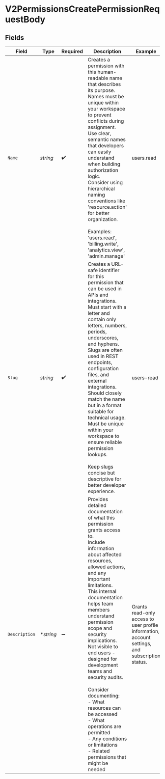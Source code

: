 # V2PermissionsCreatePermissionRequestBody


## Fields

| Field                                                                                                                                                                                                                                                                                                                                                                                                                                                                                                                            | Type                                                                                                                                                                                                                                                                                                                                                                                                                                                                                                                             | Required                                                                                                                                                                                                                                                                                                                                                                                                                                                                                                                         | Description                                                                                                                                                                                                                                                                                                                                                                                                                                                                                                                      | Example                                                                                                                                                                                                                                                                                                                                                                                                                                                                                                                          |
| -------------------------------------------------------------------------------------------------------------------------------------------------------------------------------------------------------------------------------------------------------------------------------------------------------------------------------------------------------------------------------------------------------------------------------------------------------------------------------------------------------------------------------- | -------------------------------------------------------------------------------------------------------------------------------------------------------------------------------------------------------------------------------------------------------------------------------------------------------------------------------------------------------------------------------------------------------------------------------------------------------------------------------------------------------------------------------- | -------------------------------------------------------------------------------------------------------------------------------------------------------------------------------------------------------------------------------------------------------------------------------------------------------------------------------------------------------------------------------------------------------------------------------------------------------------------------------------------------------------------------------- | -------------------------------------------------------------------------------------------------------------------------------------------------------------------------------------------------------------------------------------------------------------------------------------------------------------------------------------------------------------------------------------------------------------------------------------------------------------------------------------------------------------------------------- | -------------------------------------------------------------------------------------------------------------------------------------------------------------------------------------------------------------------------------------------------------------------------------------------------------------------------------------------------------------------------------------------------------------------------------------------------------------------------------------------------------------------------------- |
| `Name`                                                                                                                                                                                                                                                                                                                                                                                                                                                                                                                           | *string*                                                                                                                                                                                                                                                                                                                                                                                                                                                                                                                         | :heavy_check_mark:                                                                                                                                                                                                                                                                                                                                                                                                                                                                                                               | Creates a permission with this human-readable name that describes its purpose.<br/>Names must be unique within your workspace to prevent conflicts during assignment.<br/>Use clear, semantic names that developers can easily understand when building authorization logic.<br/>Consider using hierarchical naming conventions like 'resource.action' for better organization.<br/><br/>Examples: 'users.read', 'billing.write', 'analytics.view', 'admin.manage'<br/>                                                          | users.read                                                                                                                                                                                                                                                                                                                                                                                                                                                                                                                       |
| `Slug`                                                                                                                                                                                                                                                                                                                                                                                                                                                                                                                           | *string*                                                                                                                                                                                                                                                                                                                                                                                                                                                                                                                         | :heavy_check_mark:                                                                                                                                                                                                                                                                                                                                                                                                                                                                                                               | Creates a URL-safe identifier for this permission that can be used in APIs and integrations.<br/>Must start with a letter and contain only letters, numbers, periods, underscores, and hyphens.<br/>Slugs are often used in REST endpoints, configuration files, and external integrations.<br/>Should closely match the name but in a format suitable for technical usage.<br/>Must be unique within your workspace to ensure reliable permission lookups.<br/><br/>Keep slugs concise but descriptive for better developer experience.<br/> | users-read                                                                                                                                                                                                                                                                                                                                                                                                                                                                                                                       |
| `Description`                                                                                                                                                                                                                                                                                                                                                                                                                                                                                                                    | **string*                                                                                                                                                                                                                                                                                                                                                                                                                                                                                                                        | :heavy_minus_sign:                                                                                                                                                                                                                                                                                                                                                                                                                                                                                                               | Provides detailed documentation of what this permission grants access to.<br/>Include information about affected resources, allowed actions, and any important limitations.<br/>This internal documentation helps team members understand permission scope and security implications.<br/>Not visible to end users - designed for development teams and security audits.<br/><br/>Consider documenting:<br/>- What resources can be accessed<br/>- What operations are permitted<br/>- Any conditions or limitations<br/>- Related permissions that might be needed<br/> | Grants read-only access to user profile information, account settings, and subscription status.                                                                                                                                                                                                                                                                                                                                                                                                                                  |